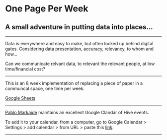 # One Page Per Week
## A small adventure in putting data into places...

-------

Data is everywhere and easy to make, but often locked up behind digital gates. Considering data presentation, accuracy, relevancy, to whom and how...

Can we communicate relvant data, to relevant the relevant people, at low time/financial cost?

-------

This is an 8 week implementation of replacing a piece of paper in a communcal space, one time per week.

[Google Sheets](https://docs.google.com/spreadsheets/d/1uJXU8TIED6snBoq_WPOulwVZohVVlfoDsshrs5_-fz4/edit?usp=sharing)


-------


[Pablo Markaide](https://github.com/pmarkaide) maintains an excellent Google Clandar of Hive events.

To add it to your calendar, from a computer, go to Google Calendar > Settings > add calendar > from URL > paste this [link](https://calendar.google.com/calendar/ical/23ab22f6d1d65aa254160ae2736dc869f4d633d9c15ca7f85ac7e7404fed4967%40group.calendar.google.com/public/basic.ics).

---------

